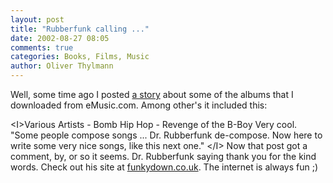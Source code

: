 ```yaml
---
layout: post
title: "Rubberfunk calling ..."
date: 2002-08-27 08:05
comments: true
categories: Books, Films, Music
author: Oliver Thylmann
---
```



Well, some time ago I posted [a story](http://www.livejournal.com/talkread.bml?journal=bizkiffer&amp;itemid=58876) about some of the albums that I downloaded from eMusic.com. Among other's it included this:

&lt;I&gt;Various Artists - Bomb Hip Hop - Revenge of the B-Boy
Very cool. &quot;Some people compose songs ... Dr. Rubberfunk de-compose. Now here to write some very nice songs, like this next one.&quot; &lt;/I&gt;
Now that post got a comment, by, or so it seems. Dr. Rubberfunk saying thank you for the kind words. Check out his site at [funkydown.co.uk](http://www.funkydown.co.uk/). The internet is always fun ;)



